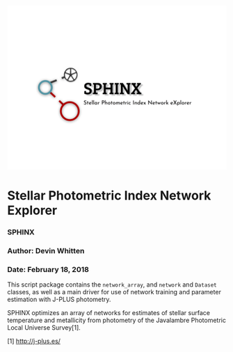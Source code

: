 

![GitHub Logo](https://github.com/DevinWhitten/SPHINX/blob/master/images/SPHINX_logo_v3.png?raw=true)


# Stellar Photometric Index Network Explorer
### SPHINX
### Author: Devin Whitten
### Date: February 18, 2018

This script package contains the ``network_array``, and ``network`` and ``Dataset`` classes, as well as a main driver for use of network training and parameter estimation with J-PLUS photometry.

SPHINX optimizes an array of networks for estimates of stellar surface temperature and metallicity from photometry of the Javalambre Photometric Local Universe Survey[1].


[1] http://j-plus.es/
